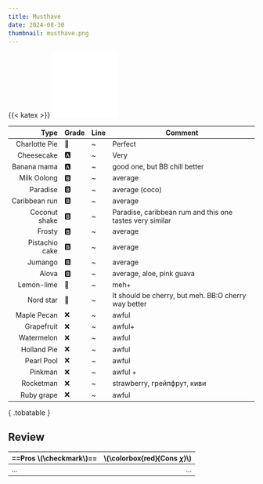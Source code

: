 ```yaml
---
title: Musthave
date: 2024-08-30
thumbnail: musthave.png
---
```

{{< katex >}}
![tobacco mh](musthave.png)

|           Type | Grade | Line | Comment                                                  |
| -------------: | ----- | ---- | -------------------------------------------------------- |
|  Charlotte Pie | 👑     | ~    | Perfect                                                  |
|     Cheesecake | 🅰️     | ~    | Very                                                     |
|    Banana mama | 🅰️     | ~    | good one, but BB chill better                            |
|    Milk Oolong | 🅱️     | ~    | average                                                  |
|       Paradise | 🅱️     | ~    | average (coco)                                           |
|  Caribbean run | 🅱️     | ~    | average                                                  |
|  Coconut shake | 🅱️     | ~    | Paradise, caribbean rum and this one tastes very similar |
|         Frosty | 🅱️     | ~    | average                                                  |
| Pistachio cake | 🅱️     | ~    | average                                                  |
|        Jumango | 🅱️     | ~    | average                                                  |
|          Alova | 🅱️     | ~    | average, aloe, pink guava                                |
|     Lemon-lime | 🍋     | ~    | meh+                                                     |
|      Nord star | 🍋     | ~    | It should be cherry, but meh. BB:O cherry way better     |
|    Maple Pecan | ❌     | ~    | awful                                                    |
|     Grapefruit | ❌     | ~    | awful+                                                   |
|     Watermelon | ❌     | ~    | awful                                                    |
|    Holland Pie | ❌     | ~    | awful                                                    |
|     Pearl Pool | ❌     | ~    | awful                                                    |
|        Pinkman | ❌     | ~    | awful  +                                                 |
|      Rocketman | ❌     | ~    | strawberry, грейпфрут, киви                              |
|     Ruby grape | ❌     | ~    | awful                                                    |
{ .tobatable }

## Review

| ==Pros \\(\checkmark\\)== | \\(\colorbox{red}{Cons $\chi$}\\) |
| :------------------------ | --------------------------------: |
| ...                       |                               ... |
